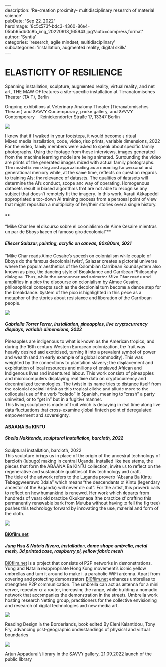 \---  
description: 'Re-creation proximity- multidisciplinary research of material science'  
pubDate: 'Sep 22, 2022'  
heroImage: '8c5c573f-bdc3-4360-86e4-05bb65db0c8b_img_20220918_165943.jpg?auto=compress,format'  
author: 'Syntia'  
categories: 'research, agile mindset, multidisciplinary'  
subcategories: 'installation, augmented reality, digital skills'  
\---  

# **ELASTICITY OF RESILIENCE**

Spanning installation, sculpture, augmented reality, virtual reality, and net art, THE MAW OF features a site-specific installation at Tieranatomisches Theater (TA T), Berlin

Ongoing exhibitions at Veterinary Anatomy Theater (Tieranatomisches Theater) and SAVVY Contemporary, panke.gallery, and SAVVY Contemporary  Reinickendorfer Straße 17, 13347 Berlin

![](https://images.prismic.io/syntia/1e46e7b5-9113-4e18-a0ae-ca0d58640809_img_20220918_151941.jpg?auto=compress,format)

I knew that if I walked in your footsteps, it would become a ritual  
Mixed media installation, code, video, riso prints, variable dimensions, 2022  
For the video, family members were asked to speak about specific family photographs. Using the footage from these interviews, images generated from the machine learning model are being animated. Surrounding the video are prints of the generated images mixed with actual family photographs. The model is remixing and approximating as a meaning for personal and generational memory while, at the same time, reflects on question regards to training AIs: the relevance of datasets. The qualities of datasets will determine the AI’s conduct, scope and way of operating. Homogenous datasets result in biased algorithms that are not able to recognise any subject that doesn’t remotely fit the imagery. In this work, Aarati Akkapeddi appropriated a top-down AI training process from a personal point of view that might reposition a multiplicity of her/their stories over a single history.

#### \*\*

“Mike Char lee el discurso sobre el colonialismo de Aime Cesaire mientras un par de Bboys hacen el famoso giro decolonial”\*\*

##### **Eliecer Salazar, painting, acrylic on canvas, 80x80xm, 2021**

“Mike Char reads Aime Cesaire’s speech on colonialism while couple of Bboys do the famous decolonial twist”, Salazar creates a pictorial universe where the popular aesthetics of the Colombian Carribean Soundsystem also known as pico, the dancing style of Breakdance and Carribean Philosophy dialogue. Thus, while the announcer and animator Mike Char reads and amplifies in a pico the discourse on colonialism by Aimee Cesaire, philosophical concepts such as the decolonial turn become a dance step for the breakdance. System of the pico is highlighted in this piece as a metaphor of the stories about resistance and liberation of the Carribean people.

![](https://images.prismic.io/syntia/39812e69-2b7b-405b-9183-1f77286aa602_img_20220918_153642.jpg?auto=compress,format)

##### **Gabriella Torrer Ferrer, Installation, pineapples, live cryptocurrency displays, variable dimensions, 2022**

Pineapples are indigenous to what is known as the American tropics, and during the 16th century Western European colonization, the fruit was heavily desired and exoticised, turning it into a prevalent symbol of power and wealth (and an early example of a global commodity). This was weighted by the connections to plantation slavery; the displacement and exploitation of local resources and millions of enslaved African and Indigenous lives and indentured labour. This work consists of pineapples and microcomputers displaying real time data on cryptocurrency and decentralized technologies. The twist in its name tries to distance itself from the colonial cocktail drink as this tropical cliche and allude more to the colloquial use of the verb “colado” in Spanish, meaning to “crash” a party uninvited, or to “get in” but in a fugitive manner.  
This living sculpture is made of fruit which is decaying in real time along live data fluctuations that cross-examine global fintech point of deregulated empowerment and sovereignty.

#### **ABAANA Ba KINTU**

##### **Sheila Nakitende, sculptural installation, barcloth, 2022**

Sculptural installation, barcloth, 2022  
This sculpture brings us in place of the origin of the ancestral technology of barcloth (lubugo) making in central Uganda. Installed like tree stems, the pieces that form the ABAANA Ba KINTU collection, invite us to reflect on the regenerative and sustainable qualities of this technology and craft.  
The tiele of the artwork refers to the Luganda proverb “Abaana Ba Kintu Tebaggweerawo Ddala” which means “the descendants of Kintu (legendary ancestor of the Baganda) will never die out”. For the artist, this proverb calls to reflect on how humankind is renewed. Her work which departs from hundreds of years old practice Okukomaga (the practice of crafting this permanently renewable bark from Mutuba without having to fell the fig tree) pushes this technology forward by innovating the use, material and form of the cloth.

![](https://images.prismic.io/syntia/d2b7db5d-9050-4900-aedd-b4dfe36059b6_img_20220918_144340.jpg?auto=compress,format)

#### [Bi0film.net](//Bi0film.net)

##### **Jung Hsu & Nataia Rivera, installation, dome shape umbrella, metal mesh, 3d printed case, raspberry pi, yellow fabric mesh**

[Bi0film.net](//Bi0film.net) is a project that consists of P2P networks in demonstrations. Yung and Natalia reappropriate Hong Kong movement’s iconic yellow umbrellas and turn it around to make it a parabolic WiFi antenna. Apart from covering and protecting demonstrators [Bi0film.net](//Bi0film.net) enhances umbrellas to strengthen P2P communication. The umbrella can act as antenna for a mini server, repeater or a router, increasing the range, while building a nomadic network that accompanies the demonstration in the streets. Umbrella work hosting research Netting group, practitioners for the collective envisioning and research of digital technologies and new media art.

![](https://images.prismic.io/syntia/10caebcd-4313-45b0-816b-e020e7b60b35_img_20220922_081920.jpg?auto=compress,format)

Reading Design in the Borderlands, book edited By Eleni Kalantidou, Tony Fry, advancing post-geographic understandings of physical and virtual boundaries

![](https://images.prismic.io/syntia/d171c4cd-40d5-414d-b759-6ba9c7fb4f6c_img_20220922_084029.jpg?auto=compress,format)

Arjun Appadurai’s library in the SAVVY gallery, 21.09.2022 launch of the public library